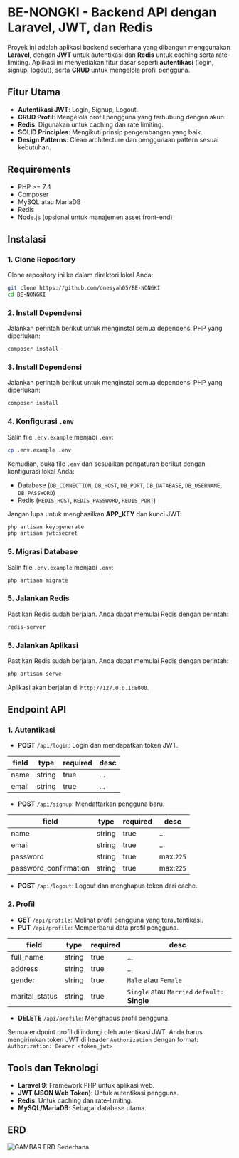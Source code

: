 # BE-NONGKI - Backend API dengan Laravel, JWT, dan Redis

Proyek ini adalah aplikasi backend sederhana yang dibangun menggunakan **Laravel**, dengan **JWT** untuk autentikasi dan **Redis** untuk caching serta rate-limiting. Aplikasi ini menyediakan fitur dasar seperti **autentikasi** (login, signup, logout), serta **CRUD** untuk mengelola profil pengguna.

## Fitur Utama
- **Autentikasi JWT**: Login, Signup, Logout.
- **CRUD Profil**: Mengelola profil pengguna yang terhubung dengan akun.
- **Redis**: Digunakan untuk caching dan rate limiting.
- **SOLID Principles**: Mengikuti prinsip pengembangan yang baik.
- **Design Patterns**: Clean architecture dan penggunaan pattern sesuai kebutuhan.

## Requirements
- PHP >= 7.4
- Composer
- MySQL atau MariaDB
- Redis
- Node.js (opsional untuk manajemen asset front-end)

## Instalasi

### 1. Clone Repository
Clone repository ini ke dalam direktori lokal Anda:
```bash
git clone https://github.com/onesyah05/BE-NONGKI
cd BE-NONGKI
```
### 2. Install Dependensi
Jalankan perintah berikut untuk menginstal semua dependensi PHP yang diperlukan:
```bash
composer install
```
### 3. Install Dependensi
Jalankan perintah berikut untuk menginstal semua dependensi PHP yang diperlukan:
```bash
composer install
```
### 4. Konfigurasi `.env`
Salin file `.env.example` menjadi `.env`:
```bash
cp .env.example .env
```
Kemudian, buka file `.env` dan sesuaikan pengaturan berikut dengan konfigurasi lokal Anda:
-   Database (`DB_CONNECTION`, `DB_HOST`, `DB_PORT`, `DB_DATABASE`, `DB_USERNAME`, `DB_PASSWORD`)
-   Redis (`REDIS_HOST`, `REDIS_PASSWORD`, `REDIS_PORT`)

Jangan lupa untuk menghasilkan **APP_KEY** dan kunci JWT:
```bash
php artisan key:generate
php artisan jwt:secret
```
### 5. Migrasi Database
Salin file `.env.example` menjadi `.env`:
```bash
php artisan migrate
```

### 5. Jalankan Redis
Pastikan Redis sudah berjalan. Anda dapat memulai Redis dengan perintah:
```bash
redis-server
```
### 5. Jalankan Aplikasi
Pastikan Redis sudah berjalan. Anda dapat memulai Redis dengan perintah:
```bash
php artisan serve
```
Aplikasi akan berjalan di `http://127.0.0.1:8000`.

## Endpoint API

### 1. Autentikasi

-   **POST** `/api/login`: Login dan mendapatkan token JWT.

| field |type  | required|desc|
|--|--|--|--|
|name  | string | true |...|
|email  | string | true |...|
-   **POST** `/api/signup`: Mendaftarkan pengguna baru.	

| field |type  | required|desc|
|--|--|--|--|
|name  | string | true |...|
|email  | string | true |...|
|password  | string | true |max:`225`|
|password_confirmation  | string | true |max:`225`|

-   **POST** `/api/logout`: Logout dan menghapus token dari cache.

### 2. Profil

-   **GET** `/api/profile`: Melihat profil pengguna yang terautentikasi.
-   **PUT** `/api/profile`: Memperbarui data profil pengguna.

| field |type  | required|desc|
|--|--|--|--|
|full_name| string | true |...|
|address| string | true |...|
|gender| string | true |`Male` atau `Female`|
|marital_status| string | true |`Single` atau `Married` `default:` **Single** |
-   **DELETE** `/api/profile`: Menghapus profil pengguna.

Semua endpoint profil dilindungi oleh autentikasi JWT. Anda harus mengirimkan token JWT di header `Authorization` dengan format:
`Authorization: Bearer <token_jwt>`

## Tools dan Teknologi

-   **Laravel 9**: Framework PHP untuk aplikasi web.
-   **JWT (JSON Web Token)**: Untuk autentikasi pengguna.
-   **Redis**: Untuk caching dan rate-limiting.
-   **MySQL/MariaDB**: Sebagai database utama.

## ERD
![GAMBAR ERD Sederhana](https://i.ibb.co.com/6JJ42TM/ERD.png)